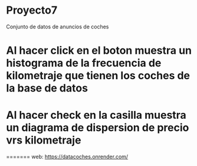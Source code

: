 # Proyecto7
Conjunto de datos de anuncios de coches
# Al hacer click en el boton muestra un histograma de la frecuencia de kilometraje que tienen los coches de la base de datos
# Al hacer check en la casilla muestra un diagrama de dispersion de precio vrs kilometraje
=======
web: https://datacoches.onrender.com/
